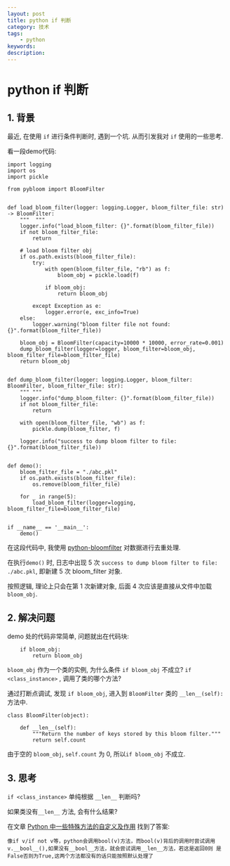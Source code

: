 ```yaml
---
layout: post
title: python if 判断
category: 技术
tags:  
    - python
keywords: 
description: 
---
```


# python if 判断


## 1. 背景

最近, 在使用 `if` 进行条件判断时, 遇到一个坑. 从而引发我对 `if` 使用的一些思考.

看一段demo代码:

```
import logging
import os
import pickle

from pybloom import BloomFilter


def load_bloom_filter(logger: logging.Logger, bloom_filter_file: str) -> BloomFilter:
    """  """
    logger.info("load_bloom_filter: {}".format(bloom_filter_file))
    if not bloom_filter_file:
        return

    # load bloom filter obj
    if os.path.exists(bloom_filter_file):
        try:
            with open(bloom_filter_file, "rb") as f:
                bloom_obj = pickle.load(f)

            if bloom_obj:
                return bloom_obj

        except Exception as e:
            logger.error(e, exc_info=True)
    else:
        logger.warning("bloom filter file not found: {}".format(bloom_filter_file))

    bloom_obj = BloomFilter(capacity=10000 * 10000, error_rate=0.001)
    dump_bloom_filter(logger=logger, bloom_filter=bloom_obj, bloom_filter_file=bloom_filter_file)
    return bloom_obj


def dump_bloom_filter(logger: logging.Logger, bloom_filter: BloomFilter, bloom_filter_file: str):
    """ """
    logger.info("dump_bloom_filter: {}".format(bloom_filter_file))
    if not bloom_filter_file:
        return

    with open(bloom_filter_file, "wb") as f:
        pickle.dump(bloom_filter, f)

    logger.info("success to dump bloom filter to file: {}".format(bloom_filter_file))


def demo():
    bloom_filter_file = "./abc.pkl"
    if os.path.exists(bloom_filter_file):
        os.remove(bloom_filter_file)

    for _ in range(5):
        load_bloom_filter(logger=logging, bloom_filter_file=bloom_filter_file)


if __name__ == '__main__':
    demo()

```

在这段代码中, 我使用 [python-bloomfilter](https://github.com/jaybaird/python-bloomfilter) 对数据进行去重处理.

在执行`demo()` 时, 日志中出现 5 次  `success to dump bloom filter to file: ./abc.pkl`, 即新建 5 次 bloom_filter 对象.

按照逻辑, 理论上只会在第 1 次新建对象, 后面 4 次应该是直接从文件中加载 `bloom_obj`. 

## 2. 解决问题

demo 处的代码非常简单, 问题就出在代码块:

```
    if bloom_obj:
        return bloom_obj
```

`bloom_obj` 作为一个类的实例, 为什么条件 `if bloom_obj` 不成立?  `if <class_instance>` , 调用了类的哪个方法?

通过打断点调试, 发现 `if bloom_obj`, 进入到 `BloomFilter` 类的 `__len__(self):` 方法中. 

```
class BloomFilter(object):

    def __len__(self):
        """Return the number of keys stored by this bloom filter."""
        return self.count

```

由于空的 `bloom_obj`, `self.count` 为 0, 所以`if bloom_obj` 不成立.

## 3. 思考

`if <class_instance>` 单纯根据 `__len__` 判断吗? 

如果类没有`__len__` 方法, 会有什么结果?

在文章 [Python 中一些特殊方法的自定义及作用](https://toutiao.io/posts/mpbxjd/preview) 找到了答案:

```
像if v/if not v等，python会调用bool(v)方法，而bool(v)背后的调用时尝试调用 v.__bool__(),如果没有__bool__方法，就会尝试调用__len__方法，若这是返回0则 是False否则为True,这两个方法都没有的话只能按照默认处理了
```
